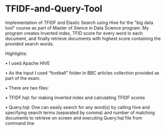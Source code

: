 # TFIDF-and-Query-Tool
Implementation of TFIDF and Elastic Search using Hive for the "big data tool" course as part of Master of Sience in Data Science program.
My program creates Inverted index, TFID score for every word in each document, and finally retrieve documents with highest score containing the provided search words.

Highlights:

•	I used Apache HIVE 

•	As the input I used “football” folder in BBC articles collection provided as part of the exam.

• There are two files:

  •	TFIDF.hql: for making inverted index and calculating TFIDF scores
  
  •	Query.hql: One can easily search for any word(s) by calling hive and specifying search terms (separated by comma) and number of matching documents to retrieve on screen and executing Query.hql file from command line
